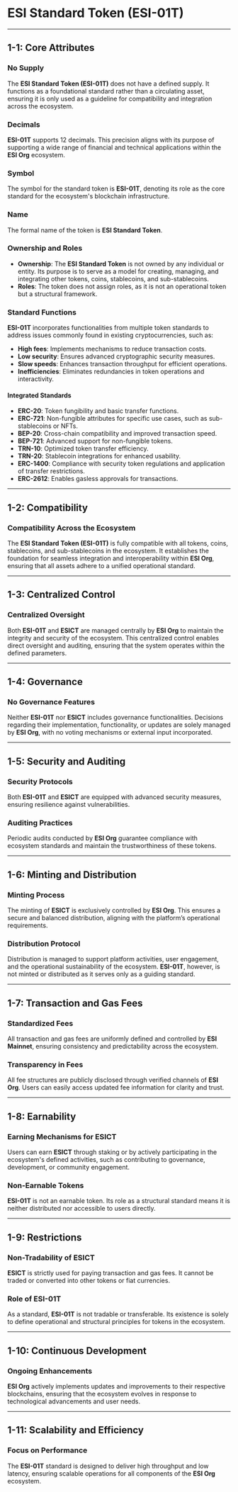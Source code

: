 
# ESI Standard Token (ESI-01T)

---

## **1-1: Core Attributes**  

### **No Supply**

The **ESI Standard Token (ESI-01T)** does not have a defined supply. It functions as a foundational standard rather than a circulating asset, ensuring it is only used as a guideline for compatibility and integration across the ecosystem.  

### **Decimals**

**ESI-01T** supports 12 decimals. This precision aligns with its purpose of supporting a wide range of financial and technical applications within the **ESI Org** ecosystem.  

### **Symbol**

The symbol for the standard token is **ESI-01T**, denoting its role as the core standard for the ecosystem's blockchain infrastructure.  

### **Name**

The formal name of the token is **ESI Standard Token**.  

### **Ownership and Roles**

- **Ownership**: The **ESI Standard Token** is not owned by any individual or entity. Its purpose is to serve as a model for creating, managing, and integrating other tokens, coins, stablecoins, and sub-stablecoins.  
- **Roles**: The token does not assign roles, as it is not an operational token but a structural framework.  

### **Standard Functions**

**ESI-01T** incorporates functionalities from multiple token standards to address issues commonly found in existing cryptocurrencies, such as:  

- **High fees**: Implements mechanisms to reduce transaction costs.
- **Low security**: Ensures advanced cryptographic security measures.  
- **Slow speeds**: Enhances transaction throughput for efficient operations.  
- **Inefficiencies**: Eliminates redundancies in token operations and interactivity.  

#### **Integrated Standards**

- **ERC-20**: Token fungibility and basic transfer functions.  
- **ERC-721**: Non-fungible attributes for specific use cases, such as sub-stablecoins or NFTs.  
- **BEP-20**: Cross-chain compatibility and improved transaction speed.  
- **BEP-721**: Advanced support for non-fungible tokens.  
- **TRN-10**: Optimized token transfer efficiency.  
- **TRN-20**: Stablecoin integrations for enhanced usability.  
- **ERC-1400**: Compliance with security token regulations and application of transfer restrictions.  
- **ERC-2612**: Enables gasless approvals for transactions.  

---

## **1-2: Compatibility**  

### **Compatibility Across the Ecosystem**

The **ESI Standard Token (ESI-01T)** is fully compatible with all tokens, coins, stablecoins, and sub-stablecoins in the ecosystem. It establishes the foundation for seamless integration and interoperability within **ESI Org**, ensuring that all assets adhere to a unified operational standard.  

---

## **1-3: Centralized Control**  

### **Centralized Oversight**

Both **ESI-01T** and **ESICT** are managed centrally by **ESI Org** to maintain the integrity and security of the ecosystem. This centralized control enables direct oversight and auditing, ensuring that the system operates within the defined parameters.  

---

## **1-4: Governance**  

### **No Governance Features**

Neither **ESI-01T** nor **ESICT** includes governance functionalities. Decisions regarding their implementation, functionality, or updates are solely managed by **ESI Org**, with no voting mechanisms or external input incorporated.  

---

## **1-5: Security and Auditing**  

### **Security Protocols**

Both **ESI-01T** and **ESICT** are equipped with advanced security measures, ensuring resilience against vulnerabilities.  

### **Auditing Practices**

Periodic audits conducted by **ESI Org** guarantee compliance with ecosystem standards and maintain the trustworthiness of these tokens.  

---

## **1-6: Minting and Distribution**  

### **Minting Process**

The minting of **ESICT** is exclusively controlled by **ESI Org**. This ensures a secure and balanced distribution, aligning with the platform’s operational requirements.  

### **Distribution Protocol**

Distribution is managed to support platform activities, user engagement, and the operational sustainability of the ecosystem. **ESI-01T**, however, is not minted or distributed as it serves only as a guiding standard.  

---

## **1-7: Transaction and Gas Fees**  

### **Standardized Fees**

All transaction and gas fees are uniformly defined and controlled by **ESI Mainnet**, ensuring consistency and predictability across the ecosystem.  

### **Transparency in Fees**

All fee structures are publicly disclosed through verified channels of **ESI Org**. Users can easily access updated fee information for clarity and trust.  

---

## **1-8: Earnability**  

### **Earning Mechanisms for ESICT**

Users can earn **ESICT** through staking or by actively participating in the ecosystem's defined activities, such as contributing to governance, development, or community engagement.  

### **Non-Earnable Tokens**

**ESI-01T** is not an earnable token. Its role as a structural standard means it is neither distributed nor accessible to users directly.  

---

## **1-9: Restrictions**  

### **Non-Tradability of ESICT**

**ESICT** is strictly used for paying transaction and gas fees. It cannot be traded or converted into other tokens or fiat currencies.  

### **Role of ESI-01T**  

As a standard, **ESI-01T** is not tradable or transferable. Its existence is solely to define operational and structural principles for tokens in the ecosystem.  

---

## **1-10: Continuous Development**  

### **Ongoing Enhancements**  

**ESI Org** actively implements updates and improvements to their respective blockchains, ensuring that the ecosystem evolves in response to technological advancements and user needs.  

---

## **1-11: Scalability and Efficiency**  

### **Focus on Performance**

The **ESI-01T** standard is designed to deliver high throughput and low latency, ensuring scalable operations for all components of the **ESI Org** ecosystem.  
